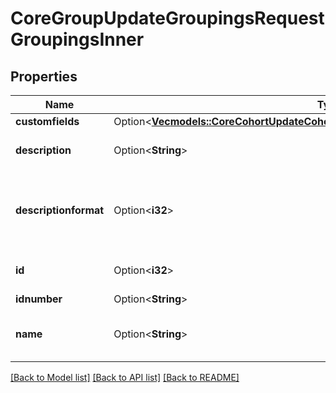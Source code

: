 # CoreGroupUpdateGroupingsRequestGroupingsInner

## Properties

Name | Type | Description | Notes
------------ | ------------- | ------------- | -------------
**customfields** | Option<[**Vec<models::CoreCohortUpdateCohortsRequestCohortsInnerCustomfieldsInner>**](core_cohort_update_cohorts_request_cohorts_inner_customfields_inner.md)> |  | [optional]
**description** | Option<**String**> | grouping description text | [optional]
**descriptionformat** | Option<**i32**> | description format (1 = HTML, 0 = MOODLE, 2 = PLAIN, or 4 = MARKDOWN) | [optional][default to 1]
**id** | Option<**i32**> | id of grouping | [optional][default to null]
**idnumber** | Option<**String**> | id number | [optional]
**name** | Option<**String**> | multilang compatible name, course unique | [optional]

[[Back to Model list]](../README.md#documentation-for-models) [[Back to API list]](../README.md#documentation-for-api-endpoints) [[Back to README]](../README.md)


